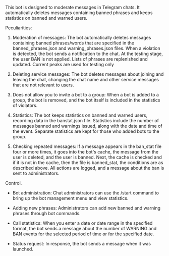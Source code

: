 This bot is designed to moderate messages in Telegram chats. It automatically deletes messages containing banned phrases and keeps statistics on banned and warned users.


Peculiarities:

1. Moderation of messages:
The bot automatically deletes messages containing banned phrases/words that are specified in the banned_phrases.json and warning_phrases.json files.
When a violation is detected, the bot sends a notification to the chat. At the testing stage, the user BAN is not applied. Lists of phrases are replenished and updated. Current peaks are used for testing only

3. Deleting service messages:
The bot deletes messages about joining and leaving the chat, changing the chat name and other service messages that are not relevant to users.

4. Does not allow you to invite a bot to a group:
When a bot is added to a group, the bot is removed, and the bot itself is included in the statistics of violators.

5. Statistics:
The bot keeps statistics on banned and warned users, recording data in the banstat.json file.
Statistics include the number of messages banned and warnings issued, along with the date and time of the event. Separate statistics are kept for those who added bots to the group.

6. Checking repeated messages:
If a message appears in the ban_stat file four or more times, it goes into the bot's cache, the message from the user is deleted, and the user is banned. Next, the cache is checked and if it is not in the cache, then the file is banned_stat, the conditions are as described above. All actions are logged, and a message about the ban is sent to administrators.

Control.

- Bot administration:
Chat administrators can use the /start command to bring up the bot management menu and view statistics.

- Adding new phrases:
Administrators can add new banned and warning phrases through bot commands.

- Call statistics:
When you enter a date or date range in the specified format, the bot sends a message about the number of WARNING and BAN events for the selected period of time or for the specified date.

- Status request:
In response, the bot sends a message when it was launched.
